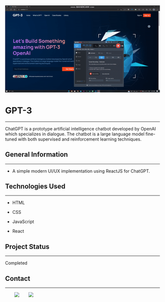 ![](https://github.com/adhammatefh/gpt-3/blob/master/ezgif.com-gif-maker.gif)
<h1>GPT-3</h1>
<hr><p>ChatGPT is a prototype artificial intelligence chatbot developed by OpenAI which specializes in dialogue. The chatbot is a large language model fine-tuned with both supervised and reinforcement learning techniques.</p><h2>General Information</h2>
<hr><ul>
<li>A simple modern UI/UX implementation using ReactJS for ChatGPT.</li>
</ul><h2>Technologies Used</h2>
<hr><ul>
<li>HTML</li>
</ul><ul>
<li>CSS</li>
</ul><ul>
<li>JavaScript</li>
</ul><ul>
<li>React</li>
</ul><h2>Project Status</h2>
<hr><p>Completed</p><h2>Contact</h2>
<hr><p><span style="margin-right: 30px;"></span><a href="https://www.linkedin.com/in/adhammatefh/"><img target="_blank" src="https://cdn.jsdelivr.net/gh/devicons/devicon/icons/linkedin/linkedin-original.svg" style="width: 10%;"></a><span style="margin-right: 30px;"></span><a href="https://www.github.com/adhammatefh"><img target="_blank" src="https://cdn.jsdelivr.net/gh/devicons/devicon/icons/github/github-original.svg" style="width: 10%;"></a></p>
